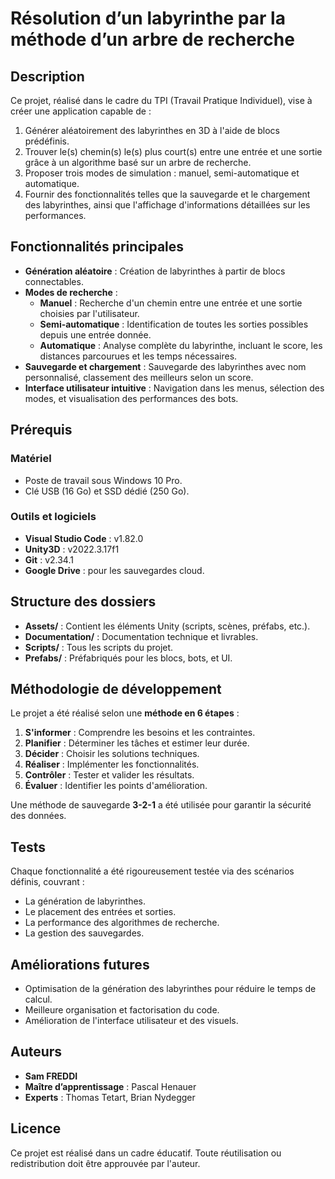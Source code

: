 # Résolution d’un labyrinthe par la méthode d’un arbre de recherche

## Description
Ce projet, réalisé dans le cadre du TPI (Travail Pratique Individuel), vise à créer une application capable de :

1. Générer aléatoirement des labyrinthes en 3D à l'aide de blocs prédéfinis.
2. Trouver le(s) chemin(s) le(s) plus court(s) entre une entrée et une sortie grâce à un algorithme basé sur un arbre de recherche.
3. Proposer trois modes de simulation : manuel, semi-automatique et automatique.
4. Fournir des fonctionnalités telles que la sauvegarde et le chargement des labyrinthes, ainsi que l'affichage d'informations détaillées sur les performances.

## Fonctionnalités principales
- **Génération aléatoire** : Création de labyrinthes à partir de blocs connectables.
- **Modes de recherche** :
  - **Manuel** : Recherche d'un chemin entre une entrée et une sortie choisies par l'utilisateur.
  - **Semi-automatique** : Identification de toutes les sorties possibles depuis une entrée donnée.
  - **Automatique** : Analyse complète du labyrinthe, incluant le score, les distances parcourues et les temps nécessaires.
- **Sauvegarde et chargement** : Sauvegarde des labyrinthes avec nom personnalisé, classement des meilleurs selon un score.
- **Interface utilisateur intuitive** : Navigation dans les menus, sélection des modes, et visualisation des performances des bots.

## Prérequis

### Matériel
- Poste de travail sous Windows 10 Pro.
- Clé USB (16 Go) et SSD dédié (250 Go).

### Outils et logiciels
- **Visual Studio Code** : v1.82.0
- **Unity3D** : v2022.3.17f1
- **Git** : v2.34.1
- **Google Drive** : pour les sauvegardes cloud.

## Structure des dossiers
- **Assets/** : Contient les éléments Unity (scripts, scènes, préfabs, etc.).
- **Documentation/** : Documentation technique et livrables.
- **Scripts/** : Tous les scripts du projet.
- **Prefabs/** : Préfabriqués pour les blocs, bots, et UI.

## Méthodologie de développement
Le projet a été réalisé selon une **méthode en 6 étapes** :
1. **S'informer** : Comprendre les besoins et les contraintes.
2. **Planifier** : Déterminer les tâches et estimer leur durée.
3. **Décider** : Choisir les solutions techniques.
4. **Réaliser** : Implémenter les fonctionnalités.
5. **Contrôler** : Tester et valider les résultats.
6. **Évaluer** : Identifier les points d'amélioration.

Une méthode de sauvegarde **3-2-1** a été utilisée pour garantir la sécurité des données.

## Tests
Chaque fonctionnalité a été rigoureusement testée via des scénarios définis, couvrant :
- La génération de labyrinthes.
- Le placement des entrées et sorties.
- La performance des algorithmes de recherche.
- La gestion des sauvegardes.

## Améliorations futures
- Optimisation de la génération des labyrinthes pour réduire le temps de calcul.
- Meilleure organisation et factorisation du code.
- Amélioration de l'interface utilisateur et des visuels.

## Auteurs
- **Sam FREDDI**
- **Maître d’apprentissage** : Pascal Henauer
- **Experts** : Thomas Tetart, Brian Nydegger

## Licence
Ce projet est réalisé dans un cadre éducatif. Toute réutilisation ou redistribution doit être approuvée par l'auteur.
